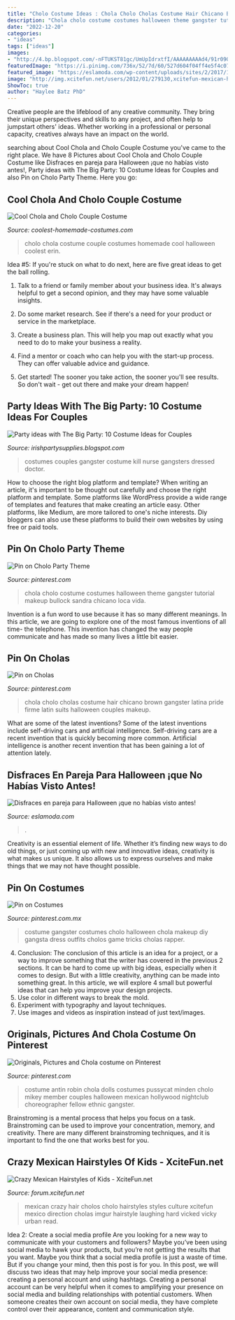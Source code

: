 ```yaml
---
title: "Cholo Costume Ideas : Chola Cholo Cholas Costume Hair Chicano Brown Gangster Latina Pride Firme Latin Suits Halloween Couples Makeup"
description: "Chola cholo costume costumes halloween theme gangster tutorial makeup bullock sandra chicano loca vida"
date: "2022-12-20"
categories:
- "ideas"
tags: ["ideas"]
images:
- "http://4.bp.blogspot.com/-nFTUKST81gc/UmUpIdrxtfI/AAAAAAAAAd4/91r09QyyBSY/s1600/gangsters.jpg"
featuredImage: "https://i.pinimg.com/736x/52/7d/60/527d604f04ff4e5f4c0791aea6fe29c1--chola-costume-cholo-style.jpg"
featured_image: "https://eslamoda.com/wp-content/uploads/sites/2/2017/10/cholos.jpg"
image: "http://img.xcitefun.net/users/2012/01/279130,xcitefun-mexican-hair-style-8.jpg"
ShowToc: true
author: "Haylee Batz PhD"
---
```



Creative people are the lifeblood of any creative community. They bring their unique perspectives and skills to any project, and often help to jumpstart others' ideas. Whether working in a professional or personal capacity, creatives always have an impact on the world.

	

		
searching about Cool Chola and Cholo Couple Costume you've came to the right place. We have 8 Pictures about Cool Chola and Cholo Couple Costume like Disfraces en pareja para Halloween ¡que no habías visto antes!, Party ideas with The Big Party: 10 Costume Ideas for Couples and also Pin on Cholo Party Theme. Here you go:
		
    
## Cool Chola And Cholo Couple Costume

<img loading=lazy src="http://www.coolest-homemade-costumes.com/files/2014/11/chola-cholo-127931.jpg" onerror="this.onerror=null;this.src='https://tse4.mm.bing.net/th?id=OIP.QJ4SIbUIQpE6E2NQUyB_5QHaJ4&amp;pid=15.1';" alt="Cool Chola and Cholo Couple Costume">

_Source: coolest-homemade-costumes.com_

>cholo chola costume couple costumes homemade cool halloween coolest erin. 

	

Idea #5:
If you're stuck on what to do next, here are five great ideas to get the ball rolling.
1. Talk to a friend or family member about your business idea. It's always helpful to get a second opinion, and they may have some valuable insights.

2. Do some market research. See if there's a need for your product or service in the marketplace.

3. Create a business plan. This will help you map out exactly what you need to do to make your business a reality.

4. Find a mentor or coach who can help you with the start-up process. They can offer valuable advice and guidance.

5. Get started! The sooner you take action, the sooner you'll see results. So don't wait - get out there and make your dream happen!

    
## Party Ideas With The Big Party: 10 Costume Ideas For Couples

<img loading=lazy src="http://4.bp.blogspot.com/-nFTUKST81gc/UmUpIdrxtfI/AAAAAAAAAd4/91r09QyyBSY/s1600/gangsters.jpg" onerror="this.onerror=null;this.src='https://tse1.mm.bing.net/th?id=OIP.0D9mZAmW95Fy2aNmlhzdAQHaHe&amp;pid=15.1';" alt="Party ideas with The Big Party: 10 Costume Ideas for Couples">

_Source: irishpartysupplies.blogspot.com_

>costumes couples gangster costume kill nurse gangsters dressed doctor. 

	

How to choose the right blog platform and template?
When writing an article, it's important to be thought out carefully and choose the right platform and template. Some platforms like WordPress provide a wide range of templates and features that make creating an article easy. Other platforms, like Medium, are more tailored to one's niche interests. Diy bloggers can also use these platforms to build their own websites by using free or paid tools.

    
## Pin On Cholo Party Theme

<img loading=lazy src="https://i.pinimg.com/originals/a2/d1/9c/a2d19c4e0fb9a1ddbcbf7b2e60d3e301.jpg" onerror="this.onerror=null;this.src='https://tse2.mm.bing.net/th?id=OIP.EaVO-eG9TW02NVwSUPpZJAAAAA&amp;pid=15.1';" alt="Pin on Cholo Party Theme">

_Source: pinterest.com_

>chola cholo costume costumes halloween theme gangster tutorial makeup bullock sandra chicano loca vida. 

	

Invention is a fun word to use because it has so many different meanings. In this article, we are going to explore one of the most famous inventions of all time- the telephone. This invention has changed the way people communicate and has made so many lives a little bit easier.

    
## Pin On Cholas

<img loading=lazy src="https://i.pinimg.com/736x/52/7d/60/527d604f04ff4e5f4c0791aea6fe29c1--chola-costume-cholo-style.jpg" onerror="this.onerror=null;this.src='https://tse4.mm.bing.net/th?id=OIP.mgqdyMNqUez2k1GxWGemOAHaLK&amp;pid=15.1';" alt="Pin on Cholas">

_Source: pinterest.com_

>chola cholo cholas costume hair chicano brown gangster latina pride firme latin suits halloween couples makeup. 

	

What are some of the latest inventions?
Some of the latest inventions include self-driving cars and artificial intelligence. Self-driving cars are a recent invention that is quickly becoming more common. Artificial intelligence is another recent invention that has been gaining a lot of attention lately.

    
## Disfraces En Pareja Para Halloween ¡que No Habías Visto Antes!

<img loading=lazy src="https://eslamoda.com/wp-content/uploads/sites/2/2017/10/cholos.jpg" onerror="this.onerror=null;this.src='https://tse4.mm.bing.net/th?id=OIP.fBSCE73E4oA1QhtTA5AOqwHaJQ&amp;pid=15.1';" alt="Disfraces en pareja para Halloween ¡que no habías visto antes!">

_Source: eslamoda.com_

>. 

	

Creativity is an essential element of life. Whether it’s finding new ways to do old things, or just coming up with new and innovative ideas, creativity is what makes us unique. It also allows us to express ourselves and make things that we may not have thought possible.

    
## Pin On Costumes

<img loading=lazy src="https://i.pinimg.com/736x/5e/19/19/5e19194130cffc2eaa9296dc93775e3a--chola-costume-gangster-costumes.jpg" onerror="this.onerror=null;this.src='https://tse4.mm.bing.net/th?id=OIP.dtP0RTSC_56U7LwHiJRNsQHaHa&amp;pid=15.1';" alt="Pin on Costumes">

_Source: pinterest.com.mx_

>costume gangster costumes cholo halloween chola makeup diy gangsta dress outfits cholos game tricks cholas rapper. 

	

4. Conclusion: The conclusion of this article is an idea for a project, or a way to improve something that the writer has covered in the previous 2 sections.
It can be hard to come up with big ideas, especially when it comes to design. But with a little creativity, anything can be made into something great. In this article, we will explore 4 small but powerful ideas that can help you improve your design projects.
1. Use color in different ways to break the mold.
2. Experiment with typography and layout techniques.
3. Use images and videos as inspiration instead of just text/images.

    
## Originals, Pictures And Chola Costume On Pinterest

<img loading=lazy src="https://s-media-cache-ak0.pinimg.com/564x/9b/90/fa/9b90fa7d66781fb5a1da86f125da9db6.jpg" onerror="this.onerror=null;this.src='https://tse1.mm.bing.net/th?id=OIP.WEH3i0NyBjSgzRYN45JMSQHaLI&amp;pid=15.1';" alt="Originals, Pictures and Chola costume on Pinterest">

_Source: pinterest.com_

>costume antin robin chola dolls costumes pussycat minden cholo mikey member couples halloween mexican hollywood nightclub choreographer fellow ethnic gangster. 

	

Brainstroming is a mental process that helps you focus on a task. Brainstroming can be used to improve your concentration, memory, and creativity. There are many different brainstroming techniques, and it is important to find the one that works best for you.

    
## Crazy Mexican Hairstyles Of Kids - XciteFun.net

<img loading=lazy src="http://img.xcitefun.net/users/2012/01/279130,xcitefun-mexican-hair-style-8.jpg" onerror="this.onerror=null;this.src='https://tse2.mm.bing.net/th?id=OIP.X94hgcL42wK4UhCX_Q50swHaJ3&amp;pid=15.1';" alt="Crazy Mexican Hairstyles of Kids - XciteFun.net">

_Source: forum.xcitefun.net_

>mexican crazy hair cholos cholo hairstyles styles culture xcitefun mexico direction cholas imgur hairstyle laughing hard vicked vicky urban read. 

	

Idea 2: Create a social media profile
Are you looking for a new way to communicate with your customers and followers? Maybe you’ve been using social media to hawk your products, but you’re not getting the results that you want. Maybe you think that a social media profile is just a waste of time. But if you change your mind, then this post is for you. In this post, we will discuss two ideas that may help improve your social media presence: creating a personal account and using hashtags.
Creating a personal account can be very helpful when it comes to amplifying your presence on social media and building relationships with potential customers. When someone creates their own account on social media, they have complete control over their appearance, content and communication style.

